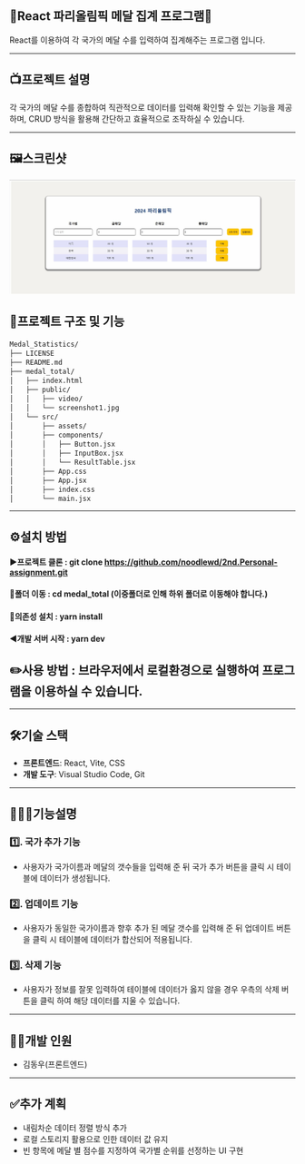 <h2>🏅React 파리올림픽 메달 집계 프로그램🏅</h2>
React를 이용하여 각 국가의 메달 수를 입력하여 집계해주는 프로그램 입니다.


---


## 📺프로젝트 설명
각 국가의 메달 수를 종합하여 직관적으로 데이터를 입력해 확인할 수 있는 기능을 제공하며, CRUD 방식을 활용해 간단하고 효율적으로 조작하실 수 있습니다.


---

## 🖼️스크린샷
![스크린샷](./medal_total/public/screenshot1.JPG)


## 🌟프로젝트 구조 및 기능

```plaintext
Medal_Statistics/
├── LICENSE
├── README.md
├── medal_total/
│   ├── index.html
│   ├── public/
│   │   ├── video/
│   │   └── screenshot1.jpg
│   └── src/
│       ├── assets/
│       ├── components/
│       │   ├── Button.jsx
│       │   ├── InputBox.jsx
│       │   └── ResultTable.jsx
│       ├── App.css
│       ├── App.jsx
│       ├── index.css
│       └── main.jsx
```


---
## ⚙️설치 방법

#### ▶️프로젝트 클론 : git clone https://github.com/noodlewd/2nd.Personal-assignment.git
                                          
#### 🔽폴더 이동 : cd medal_total (이중폴더로 인해 하위 폴더로 이동해야 합니다.)
                                          
#### 🔽의존성 설치 : yarn install
                                          
#### ◀️개발 서버 시작 : yarn dev

## ✏️사용 방법 : 브라우저에서 로컬환경으로 실행하여 프로그램을 이용하실 수 있습니다.


---


## 🛠️기술 스택
- **프론트엔드**: React, Vite, CSS
- **개발 도구**: Visual Studio Code, Git



---




## 👨🏻‍🏫기능설명

### 1️⃣. 국가 추가 기능
 - 사용자가 국가이름과 메달의 갯수들을 입력해 준 뒤 국가 추가 버튼을 클릭 시 테이블에 데이터가 생성됩니다.

### 2️⃣. 업데이트 기능
 - 사용자가 동일한 국가이름과 향후 추가 된 메달 갯수를 입력해 준 뒤 업데이트 버튼을 클릭 시 테이블에 데이터가 합산되어 적용됩니다.

### 3️⃣. 삭제 기능
 - 사용자가 정보를 잘못 입력하여 테이블에 데이터가 옳지 않을 경우 우측의 삭제 버튼을 클릭 하여 해당 데이터를 지울 수 있습니다.


---

## 👨‍💻개발 인원
- 김동우(프론트엔드)


---


## ✅추가 계획
- 내림차순 데이터 정렬 방식 추가
- 로컬 스토리지 활용으로 인한 데이터 값 유지
- 빈 항목에 메달 별 점수를 지정하여 국가별 순위를 선정하는 UI 구현

